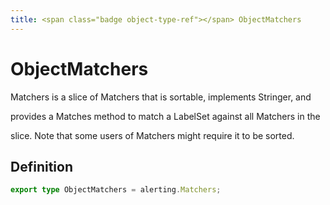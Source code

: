 ```yaml
---
title: <span class="badge object-type-ref"></span> ObjectMatchers
---
```

# <span class="badge object-type-ref"></span> ObjectMatchers

Matchers is a slice of Matchers that is sortable, implements Stringer, and

provides a Matches method to match a LabelSet against all Matchers in the

slice. Note that some users of Matchers might require it to be sorted.

## Definition

```typescript
export type ObjectMatchers = alerting.Matchers;

```
